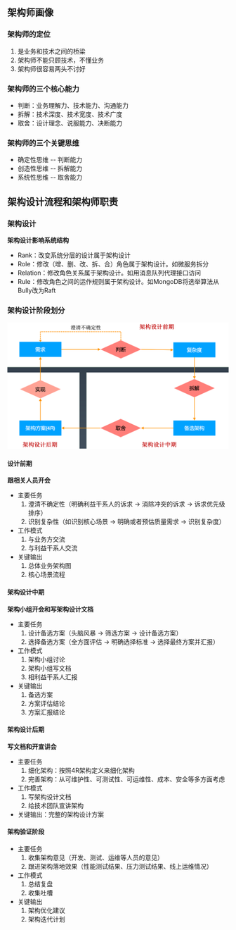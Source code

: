## 架构师画像

### 架构师的定位

1. 是业务和技术之间的桥梁
2. 架构师不能只顾技术，不懂业务
3. 架构师很容易两头不讨好

### 架构师的三个核心能力

- 判断：业务理解力、技术能力、沟通能力
- 拆解：技术深度、技术宽度、技术广度
- 取舍：设计理念、说服能力、决断能力

### 架构师的三个关键思维

- 确定性思维 -- 判断能力
- 创造性思维 -- 拆解能力
- 系统性思维 -- 取舍能力

## 架构设计流程和架构师职责

### 架构设计

**架构设计影响系统结构**

- Rank：改变系统分层的设计属于架构设计
- Role：修改（增、删、改、拆、合）角色属于架构设计。如微服务拆分
- Relation：修改角色关系属于架构设计。如用消息队列代理接口访问
- Rule：修改角色之间的运作规则属于架构设计。如MongoDB将选举算法从Bully改为Raft

### 架构设计阶段划分

![](13_架构师只需要写PPT么.assets/image-20220911222037194.png)

#### 设计前期

**跟相关人员开会**

- 主要任务
  1. 澄清不确定性（明确利益干系人的诉求 -> 消除冲突的诉求 -> 诉求优先级排序）
  2. 识别复杂性（如识别核心场景 -> 明确或者预估质量需求 -> 识别复杂度）
- 工作模式
  1. 与业务方交流
  2. 与利益干系人交流
- 关键输出
  1. 总体业务架构图
  2. 核心场景流程



#### 架构设计中期

**架构小组开会和写架构设计文档**

- 主要任务
  1. 设计备选方案（头脑风暴 -> 筛选方案 -> 设计备选方案）
  2. 选择备选方案（全方面评估 -> 明确选择标准 -> 选择最终方案并汇报）
- 工作模式
  1. 架构小组讨论
  2. 架构小组写文档
  3. 相利益干系人汇报
- 关键输出
  1. 备选方案
  2. 方案评估结论
  3. 方案汇报结论

#### 架构设计后期

**写文档和开宣讲会**

- 主要任务
  1. 细化架构：按照4R架构定义来细化架构
  2. 完善架构：从可维护性、可测试性、可运维性、成本、安全等多方面考虑
- 工作模式
  1. 写架构设计文档
  2. 给技术团队宣讲架构
- 关键输出：完整的架构设计方案

#### 架构验证阶段

- 主要任务
  1. 收集架构意见（开发、测试、运维等人员的意见）
  2. 跟进架构落地效果（性能测试结果、压力测试结果、线上运维情况）
- 工作模式
  1. 总结复盘
  2. 收集吐槽
- 关键输出
  1. 架构优化建议
  2. 架构迭代计划

